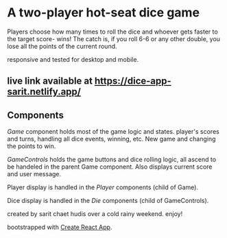 # A two-player hot-seat dice game

Players choose how many times to roll the dice and whoever gets faster to the target score- wins!
The catch is, if you roll 6-6 or any other double, you lose all the points of the current round.

responsive and tested for desktop and mobile.

## live link available at https://dice-app-sarit.netlify.app/

## Components

_Game_ component holds most of the game logic and states.
player's scores and turns, handling all dice events, winning, etc. New game and changing the points to win.

_GameControls_ holds the game buttons and dice rolling logic, all ascend to be handeled in the parent Game component. Also displays current score and user message.

Player display is handled in the _Player_ components (child of Game).

Dice display is handled in the _Die_ components (child of GameControls).

created by sarit chaet hudis over a cold rainy weekend. enjoy!

bootstrapped with [Create React App](https://github.com/facebook/create-react-app).
